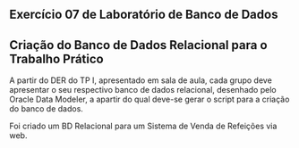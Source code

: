 ## Exercício 07 de Laboratório de Banco de Dados

## Criação do Banco de Dados Relacional para o Trabalho Prático

A partir do DER do TP I, apresentado em sala de aula, cada grupo deve apresentar o seu respectivo banco de dados relacional, desenhado pelo Oracle Data Modeler, a apartir do qual deve-se gerar o script para a criação do banco de dados.


Foi criado um BD Relacional para um Sistema de Venda de Refeições via web.
